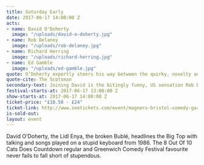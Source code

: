 ```yaml
---
title: Saturday Early
date: 2017-06-17 14:00:00 Z
acts:
- name: David O'Doherty
  image: "/uploads/david-o-doherty.jpg"
- name: Rob Delaney
  image: "/uploads/rob-delaney.jpg"
- name: Richard Herring
  image: "/uploads/richard-herring.jpg"
- name: Ed Gamble
  image: "/uploads/ed-gamble.jpg"
quote: O’Doherty expertly steers his way between the quirky, novelty and off-beat as well as excellent traditional-style stand-up
quote-cite: The Scotsman
secondary-text: Joining David is the bitingly funny, US sensation Rob Delaney - star of the hit sitcom ‘Catastrophe’. Bona fide comedy legend Richard Herring opens the show and the charming Ed Gamble hosts.
festival-starts-at: 2017-06-17 13:00:00 Z
show-starts-at: 2017-06-17 14:00:00 Z
ticket-price: "£18.50 - £24"
ticket-link: http://www.seetickets.com/event/magners-bristol-comedy-garden-reginald-d-hunter/big-top-bristol-comedy-garden/973926/
is-sold-out: 
layout: event
---
```


David O’Doherty, the Lidl Enya, the broken Bublé, headlines the Big Top with talking and songs played on a stupid keyboard from 1986. The 8 Out Of 10 Cats Does Countdown regular and Greenwich Comedy Festival favourite never fails to fall short of stupendous.